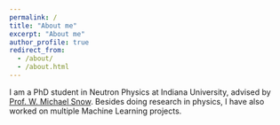 ```yaml
---
permalink: /
title: "About me"
excerpt: "About me"
author_profile: true
redirect_from: 
  - /about/
  - /about.html
---
```


I am a PhD student in Neutron Physics at Indiana University, advised by [Prof. W. Michael Snow](https://physics.indiana.edu/about/directory/all-faculty-scientists/snow-w.html). Besides doing research in physics, I have also worked on multiple Machine Learning projects.
